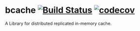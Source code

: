 # bcache [![Build Status](https://travis-ci.org/iwanbk/bcache.svg?branch=master)](https://travis-ci.org/iwanbk/bcache) [![codecov](https://codecov.io/gh/iwanbk/bcache/branch/dev/graph/badge.svg)](https://codecov.io/gh/iwanbk/bcache)

A Library for distributed replicated in-memory cache.